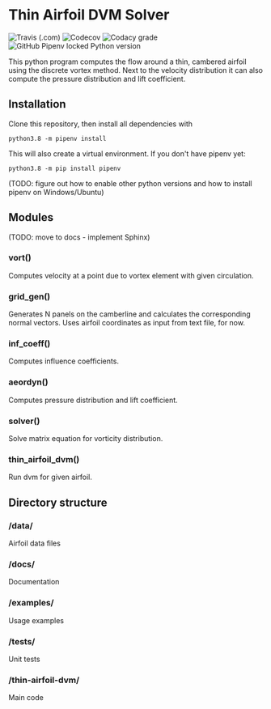 # Thin Airfoil DVM Solver
![Travis (.com)](https://img.shields.io/travis/com/themrdjj/thin-airfoil-dvm?style=for-the-badge)
![Codecov](https://img.shields.io/codecov/c/github/themrdjj/thin-airfoil-dvm?style=for-the-badge)
![Codacy grade](https://img.shields.io/codacy/grade/d64cbaef18a9441a84d1616c07354b81?style=for-the-badge)
![GitHub Pipenv locked Python version](https://img.shields.io/github/pipenv/locked/python-version/themrdjj/thin-airfoil-dvm?style=for-the-badge)

This python program computes the flow around a thin, cambered airfoil using the discrete vortex method. Next to the 
velocity distribution it can also compute the pressure distribution and lift coefficient.

## Installation
Clone this repository, then install all dependencies with 
```
python3.8 -m pipenv install
```
This will also create a virtual environment. If you don't have pipenv yet:

```
python3.8 -m pip install pipenv
```

(TODO: figure out how to enable other python versions and how to install pipenv on Windows/Ubuntu)

## Modules
(TODO: move to docs - implement Sphinx)

### vort()
Computes velocity at a point due to vortex element with given circulation.

### grid_gen()
Generates N panels on the camberline and calculates the corresponding normal vectors. Uses airfoil
coordinates as input from text file, for now.

### inf_coeff()
Computes influence coefficients.

### aeordyn()
Computes pressure distribution and lift coefficient.

### solver()
Solve matrix equation for vorticity distribution.

### thin_airfoil_dvm()
Run dvm for given airfoil.

## Directory structure

### /data/
Airfoil data files

### /docs/
Documentation

### /examples/
Usage examples

### /tests/
Unit tests

### /thin-airfoil-dvm/
Main code

